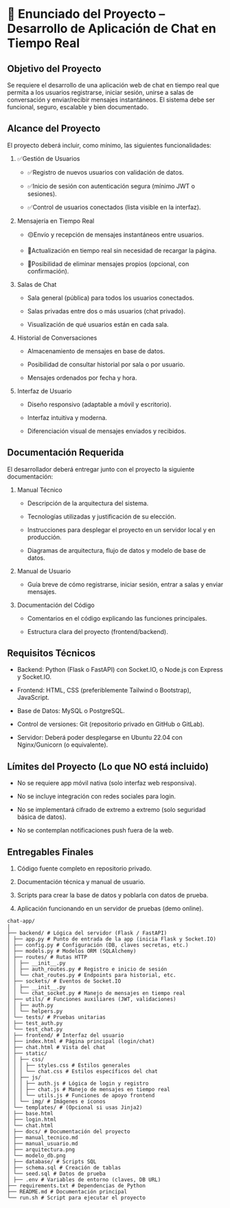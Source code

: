 # 📄 Enunciado del Proyecto – Desarrollo de Aplicación de Chat en Tiempo Real

## Objetivo del Proyecto

Se requiere el desarrollo de una aplicación web de chat en tiempo real que permita a los usuarios registrarse, iniciar sesión, unirse a salas de conversación y enviar/recibir mensajes instantáneos. El sistema debe ser funcional, seguro, escalable y bien documentado.

## Alcance del Proyecto

El proyecto deberá incluir, como mínimo, las siguientes funcionalidades:

1. ✅Gestión de Usuarios

   - ✅Registro de nuevos usuarios con validación de datos.

   - ✅Inicio de sesión con autenticación segura (mínimo JWT o sesiones).

   - ✅Control de usuarios conectados (lista visible en la interfaz).

2. Mensajería en Tiempo Real

   - 🟡Envío y recepción de mensajes instantáneos entre usuarios.

   - 🔴Actualización en tiempo real sin necesidad de recargar la página.

   - 🔴Posibilidad de eliminar mensajes propios (opcional, con confirmación).

3. Salas de Chat

    - Sala general (pública) para todos los usuarios conectados.

    - Salas privadas entre dos o más usuarios (chat privado).

    - Visualización de qué usuarios están en cada sala.

4. Historial de Conversaciones

    - Almacenamiento de mensajes en base de datos.

    - Posibilidad de consultar historial por sala o por usuario.

    - Mensajes ordenados por fecha y hora.

5. Interfaz de Usuario

    - Diseño responsivo (adaptable a móvil y escritorio).

    - Interfaz intuitiva y moderna.

    - Diferenciación visual de mensajes enviados y recibidos.

## Documentación Requerida

El desarrollador deberá entregar junto con el proyecto la siguiente documentación:

1. Manual Técnico

    - Descripción de la arquitectura del sistema.

    - Tecnologías utilizadas y justificación de su elección.

    - Instrucciones para desplegar el proyecto en un servidor local y en producción.

    - Diagramas de arquitectura, flujo de datos y modelo de base de datos.

2. Manual de Usuario

    - Guía breve de cómo registrarse, iniciar sesión, entrar a salas y enviar mensajes.

3. Documentación del Código

    - Comentarios en el código explicando las funciones principales.

    - Estructura clara del proyecto (frontend/backend).

## Requisitos Técnicos

- Backend: Python (Flask o FastAPI) con Socket.IO, o Node.js con Express y Socket.IO.

- Frontend: HTML, CSS (preferiblemente Tailwind o Bootstrap), JavaScript.

- Base de Datos: MySQL o PostgreSQL.

- Control de versiones: Git (repositorio privado en GitHub o GitLab).

- Servidor: Deberá poder desplegarse en Ubuntu 22.04 con Nginx/Gunicorn (o equivalente).

## Límites del Proyecto (Lo que NO está incluido)

- No se requiere app móvil nativa (solo interfaz web responsiva).

- No se incluye integración con redes sociales para login.

- No se implementará cifrado de extremo a extremo (solo seguridad básica de datos).

- No se contemplan notificaciones push fuera de la web.

## Entregables Finales

1. Código fuente completo en repositorio privado.

2. Documentación técnica y manual de usuario.

3. Scripts para crear la base de datos y poblarla con datos de prueba.

4. Aplicación funcionando en un servidor de pruebas (demo online).

```
chat-app/ 
│ 
├── backend/ # Lógica del servidor (Flask / FastAPI) 
│ ├── app.py # Punto de entrada de la app (inicia Flask y Socket.IO) 
│ ├── config.py # Configuración (DB, claves secretas, etc.) 
│ ├── models.py # Modelos ORM (SQLAlchemy) 
│ ├── routes/ # Rutas HTTP 
│ │ ├── __init__.py 
│ │ ├── auth_routes.py # Registro e inicio de sesión 
│ │ └── chat_routes.py # Endpoints para historial, etc. 
│ ├── sockets/ # Eventos de Socket.IO 
│ │ ├── __init__.py 
│ │ └── chat_socket.py # Manejo de mensajes en tiempo real 
│ ├── utils/ # Funciones auxiliares (JWT, validaciones) 
│ │ ├── auth.py 
│ │ └── helpers.py 
│ └── tests/ # Pruebas unitarias 
│ ├── test_auth.py 
│ └── test_chat.py 
│ ├── frontend/ # Interfaz del usuario 
│ ├── index.html # Página principal (login/chat) 
│ ├── chat.html # Vista del chat 
│ ├── static/ 
│ │ ├── css/ 
│ │ │ ├── styles.css # Estilos generales 
│ │ │ └── chat.css # Estilos específicos del chat 
│ │ ├── js/ 
│ │ │ ├── auth.js # Lógica de login y registro 
│ │ │ ├── chat.js # Manejo de mensajes en tiempo real 
│ │ │ └── utils.js # Funciones de apoyo frontend 
│ │ └── img/ # Imágenes e íconos 
│ └── templates/ # (Opcional si usas Jinja2) 
│ ├── base.html 
│ ├── login.html 
│ └── chat.html 
│ ├── docs/ # Documentación del proyecto 
│ ├── manual_tecnico.md 
│ ├── manual_usuario.md 
│ ├── arquitectura.png 
│ └── modelo_db.png 
│ ├── database/ # Scripts SQL 
│ ├── schema.sql # Creación de tablas 
│ └── seed.sql # Datos de prueba 
│ ├── .env # Variables de entorno (claves, DB URL) 
├── requirements.txt # Dependencias de Python 
├── README.md # Documentación principal 
└── run.sh # Script para ejecutar el proyecto